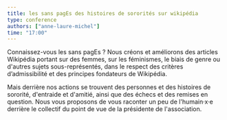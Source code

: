 ```yaml
---
title: les sans pagEs des histoires de sororités sur wikipédia
type: conference
authors: ["anne-laure-michel"]
time: "17:00"
---
```


Connaissez-vous les sans pagEs ? 
Nous créons et améliorons des articles Wikipédia portant sur des femmes, sur les féminismes, le biais de genre ou d'autres sujets sous-représentés, dans le respect des critères d’admissibilité et des principes fondateurs de Wikipédia. 

Mais derrière nos actions se trouvent des personnes et des histoires de sororité, d'entraide et d'amitié, ainsi que des échecs et des remises en question. Nous vous proposons de vous raconter un peu de l'humain·x·e derrière le collectif du point de vue de la présidente de l'association.
